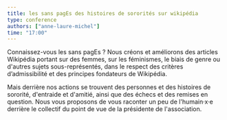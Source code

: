 ```yaml
---
title: les sans pagEs des histoires de sororités sur wikipédia
type: conference
authors: ["anne-laure-michel"]
time: "17:00"
---
```


Connaissez-vous les sans pagEs ? 
Nous créons et améliorons des articles Wikipédia portant sur des femmes, sur les féminismes, le biais de genre ou d'autres sujets sous-représentés, dans le respect des critères d’admissibilité et des principes fondateurs de Wikipédia. 

Mais derrière nos actions se trouvent des personnes et des histoires de sororité, d'entraide et d'amitié, ainsi que des échecs et des remises en question. Nous vous proposons de vous raconter un peu de l'humain·x·e derrière le collectif du point de vue de la présidente de l'association.
